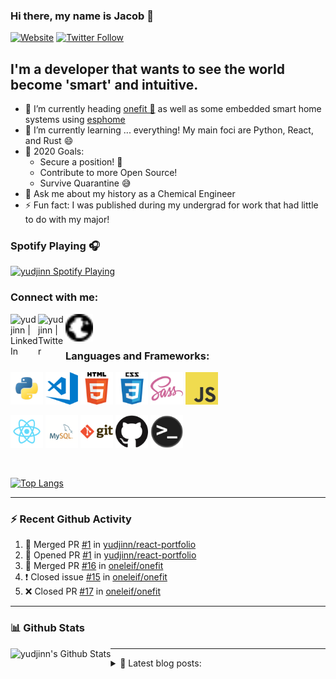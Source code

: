### Hi there, my name is Jacob 👋

[![Website](https://img.shields.io/website?label=jacobcrodgers.com&style=for-the-badge&url=https%3A%2F%2Fjacobcrodgers.com)](https://jacobcrodgers.com)
[![Twitter Follow](https://img.shields.io/twitter/follow/SetTopVox?color=1DA1F2&logo=twitter&style=for-the-badge)](https://twitter.com/intent/follow?original_referer=https%3A%2F%2Fgithub.com%2Fyudjinn&screen_name=settopvox)

## I'm a developer that wants to see the world become 'smart' and intuitive.

- 🔭 I’m currently heading [onefit 💪][onefit] as well as some embedded smart home systems using [esphome][esphome]
- 🌱 I’m currently learning ... everything! My main foci are Python, React, and Rust 😄
- 🥅 2020 Goals:
  - Secure a position! 🏢
  - Contribute to more Open Source!
  - Survive Quarantine 😅
- 💬 Ask me about my history as a Chemical Engineer
- ⚡ Fun fact: I was published during my undergrad for work that had little to do with my major!

### Spotify Playing 🎧

[<img src="https://spotify-now-playing.yudjinn.vercel.app/api/spotify-playing" alt="yudjinn Spotify Playing" width="350" />](https://open.spotify.com/user/settopvox)

### Connect with me:

[<img align="left" alt="yudjinn | LinkedIn" width="44px" src="https://cdn.jsdelivr.net/npm/simple-icons@v3/icons/linkedin.svg"  />][linkedin]
[<img align="left" alt="yudjinn | Twitter" width="44px" src="https://cdn.jsdelivr.net/npm/simple-icons@v3/icons/twitter.svg"  />][twitter]
[<img align="left" alt="yudjinn | Website" width="44px" src="https://raw.githubusercontent.com/iconic/open-iconic/master/svg/globe.svg"  />][website]

<br />
<br />

### Languages and Frameworks:

<img alt="Python" width="52px" src="https://raw.githubusercontent.com/github/explore/80688e429a7d4ef2fca1e82350fe8e3517d3494d/topics/python/python.png" /> <img alt="Visual Studio Code" width="52px" src="https://raw.githubusercontent.com/github/explore/80688e429a7d4ef2fca1e82350fe8e3517d3494d/topics/visual-studio-code/visual-studio-code.png" /> <img alt="HTML5" width="52px" src="https://raw.githubusercontent.com/github/explore/80688e429a7d4ef2fca1e82350fe8e3517d3494d/topics/html/html.png" /> <img alt="CSS3" width="52px" src="https://raw.githubusercontent.com/github/explore/80688e429a7d4ef2fca1e82350fe8e3517d3494d/topics/css/css.png" /> <img alt="Sass" width="52px" src="https://raw.githubusercontent.com/github/explore/80688e429a7d4ef2fca1e82350fe8e3517d3494d/topics/sass/sass.png" /> <img alt="JavaScript" width="52px" src="https://raw.githubusercontent.com/github/explore/80688e429a7d4ef2fca1e82350fe8e3517d3494d/topics/javascript/javascript.png" />

<img alt="React" width="52px" src="https://raw.githubusercontent.com/github/explore/80688e429a7d4ef2fca1e82350fe8e3517d3494d/topics/react/react.png" /> <img alt="MySQL" width="52px" src="https://raw.githubusercontent.com/github/explore/80688e429a7d4ef2fca1e82350fe8e3517d3494d/topics/mysql/mysql.png" /> <img alt="Git" width="52px" src="https://raw.githubusercontent.com/github/explore/80688e429a7d4ef2fca1e82350fe8e3517d3494d/topics/git/git.png" /> <img alt="GitHub" width="52px" src="https://raw.githubusercontent.com/github/explore/78df643247d429f6cc873026c0622819ad797942/topics/github/github.png" /> <img alt="Terminal" width="52px" src="https://raw.githubusercontent.com/github/explore/80688e429a7d4ef2fca1e82350fe8e3517d3494d/topics/terminal/terminal.png" />

<br />

[![Top Langs](https://github-readme-stats.yudjinn.vercel.app/api/top-langs/?username=yudjinn)](https://github.com/anuraghazra/github-readme-stats)

---

### :zap: Recent Github Activity

<!--START_SECTION:activity-->

1. 🎉 Merged PR [#1](https://github.com//yudjinn/react-portfolio/pull/1) in [yudjinn/react-portfolio](https://github.com//yudjinn/react-portfolio)
2. 💪 Opened PR [#1](https://github.com//yudjinn/react-portfolio/pull/1) in [yudjinn/react-portfolio](https://github.com//yudjinn/react-portfolio)
3. 🎉 Merged PR [#16](https://github.com//oneleif/onefit/pull/16) in [oneleif/onefit](https://github.com//oneleif/onefit)
4. ❗️ Closed issue [#15](https://github.com//oneleif/onefit/issues/15) in [oneleif/onefit](https://github.com//oneleif/onefit)
5. ❌ Closed PR [#17](https://github.com//oneleif/onefit/pull/17) in [oneleif/onefit](https://github.com//oneleif/onefit)

<!--END_SECTION:activity-->

---

### 📊 Github Stats

<img align="left" alt="yudjinn's Github Stats" src="https://github-readme-stats.yudjinn.vercel.app/api?username=yudjinn&show_icons=true&hide_border=true&hide=stars&count_private=true" />

---

<details>
  <summary>📝 Latest blog posts: </summary>

<!-- BLOG-POST-LIST:START -->
<!-- BLOG-POST-LIST:END -->

</details>

[website]: https://jacobcrodgers.com
[twitter]: https://twitter.com/settopvox
[linkedin]: https://linkedin.com/in/jacob-rodgers
[onefit]: https://github.com/oneleif/onefit
[esphome]: https://esphome.io/
